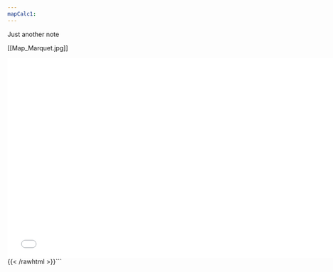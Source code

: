 ```yaml
---
mapCalc1:
---
```

Just another note

[[Map_Marquet.jpg]]

<iframe src="z_Assets/Map_Westruun.jpeg" width="750" height="450" frameborder="0" style="border:0;" allowfullscreen="" aria-hidden="false" tabindex="0">
</iframe>
{{< /rawhtml >}}```